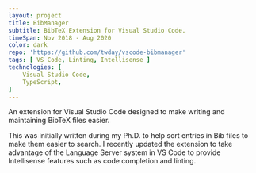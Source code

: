 ```yaml
---
layout: project
title: BibManager
subtitle: BibTeX Extension for Visual Studio Code.
timeSpan: Nov 2018 - Aug 2020
color: dark
repo: 'https://github.com/twday/vscode-bibmanager'
tags: [ VS Code, Linting, Intellisense ]
technologies: [
    Visual Studio Code,
    TypeScript,
]
---
```


An extension for Visual Studio Code designed to make writing and maintaining BibTeX files easier.

This was initially written during my Ph.D. to help sort entries in Bib files to make them easier to search. I recently updated the extension to take advantage of the Language Server system in VS Code to provide Intellisense features such as code completion and linting.
